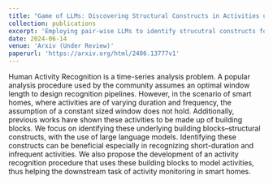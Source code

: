 ```yaml
---
title: "Game of LLMs: Discovering Structural Constructs in Activities using Large Language Models"
collection: publications
excerpt: 'Employing pair-wise LLMs to identify strucutral constructs for activities in Smart Homes.'
date: 2024-06-14
venue: 'Arxiv (Under Review)'
paperurl: 'https://arxiv.org/html/2406.13777v1'
---
```


Human Activity Recognition is a time-series analysis problem. A popular analysis procedure used by the community assumes an optimal window length to design recognition pipelines. However, in the scenario of smart homes, where activities are of varying duration and frequency, the assumption of a constant sized window does not hold. Additionally, previous works have shown these activities to be made up of building blocks. We focus on identifying these underlying building blocks–structural constructs, with the use of large language models. Identifying these constructs can be beneficial especially in recognizing short-duration and infrequent activities. We also propose the development of an activity recognition procedure that uses these building blocks to model activities, thus helping the downstream task of activity monitoring in smart homes.
